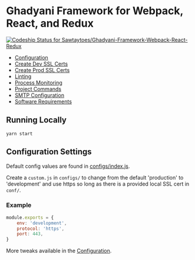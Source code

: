 # Ghadyani Framework for Webpack, React, and Redux
[ ![Codeship Status for Sawtaytoes/Ghadyani-Framework-Webpack-React-Redux](https://app.codeship.com/projects/6a9ebe50-fc1e-0134-257f-0aa8194bf520/status?branch=master)](https://app.codeship.com/projects/211675)

- [Configuration](docs/configuration.md)
- [Create Dev SSL Certs](docs/dev-ssl-cert.md)
- [Create Prod SSL Certs](docs/prod-ssl-cert.md)
- [Linting](docs/linting.md)
- [Process Monitoring](docs/process-monitoring.md)
- [Project Commands](docs/project-commands.md)
- [SMTP Configuration](docs/smtp-config.md)
- [Software Requirements](docs/software-requirements.md)


## Running Locally
```shell
yarn start
```


## Configuration Settings
Default config values are found in [configs/index.js](configs/index.js).

Create a `custom.js` in `configs/` to change from the default 'production' to 'development' and use https so long as there is a provided local SSL cert in `conf/`.

### Example
```js
module.exports = {
	env: 'development',
	protocol: 'https',
	port: 443,
}
```

More tweaks available in the [Configuration](docs/configuration.md).
